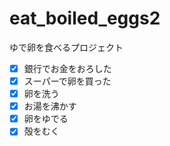 # eat_boiled_eggs2
ゆで卵を食べるプロジェクト
- [x] 銀行でお金をおろした  
- [x] スーパーで卵を買った  
- [x] 卵を洗う  
- [x] お湯を沸かす  
- [x] 卵をゆでる
- [x] 殻をむく  
